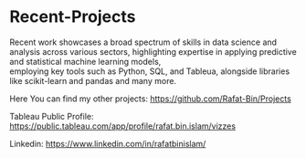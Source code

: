 # Recent-Projects

Recent work showcases a broad spectrum of skills in data science and analysis across various sectors, highlighting expertise in applying predictive and statistical machine learning models,<br> employing key tools such as Python, SQL, and Tableua, alongside libraries like scikit-learn and pandas and many more.

Here You can find my other projects: https://github.com/Rafat-Bin/Projects 

Tableau Public Profile: https://public.tableau.com/app/profile/rafat.bin.islam/vizzes

Linkedin: https://www.linkedin.com/in/rafatbinislam/
